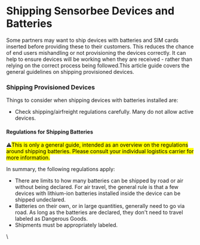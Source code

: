 # Shipping Sensorbee Devices and Batteries

Some partners may want to ship devices with batteries and SIM cards inserted before providing these to their customers. This reduces the chance of end users mishandling or not provisioning the devices correctly. It can help to ensure devices will be working when they are received - rather than relying on the correct process being followed.This article guide covers the general guidelines on shipping provisioned devices.

### Shipping Provisioned Devices <a href="#id-0911205fab6042b3b45c65f416db773e" id="id-0911205fab6042b3b45c65f416db773e"></a>

Things to consider when shipping devices with batteries installed are:

* Check shipping/airfreight regulations carefully. Many do not allow active devices.

#### Regulations for Shipping Batteries <a href="#id-78bc597bb13c41d8ba92a9a944cfb29d" id="id-78bc597bb13c41d8ba92a9a944cfb29d"></a>

⚠️<mark style="background-color:$danger;">This is only a general guide, intended as an overview on the regulations around shipping batteries. Please consult your individual logistics carrier for more information.</mark>

In summary, the following regulations apply:

* There are limits to how many batteries can be shipped by road or air without being declared. For air travel, the general rule is that a few devices with lithium-ion batteries installed inside the device can be shipped undeclared.
* Batteries on their own, or in large quantities, generally need to go via road. As long as the batteries are declared, they don't need to travel labeled as Dangerous Goods.
* Shipments must be appropriately labeled.

\
